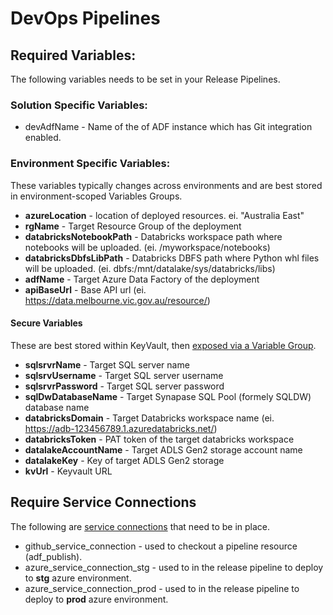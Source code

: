 
# DevOps Pipelines

## Required Variables:
The following variables needs to be set in your Release Pipelines.

### Solution Specific Variables:
- devAdfName - Name of the of ADF instance which has Git integration enabled.

### Environment Specific Variables:
These variables typically changes across environments and are best stored in environment-scoped Variables Groups.
- **azureLocation** - location of deployed resources. ei. "Australia East"
- **rgName** - Target Resource Group of the deployment
- **databricksNotebookPath** - Databricks workspace path where notebooks will be uploaded. (ei. /myworkspace/notebooks)
- **databricksDbfsLibPath** - Databricks DBFS path where Python whl files will be uploaded. (ei. dbfs:/mnt/datalake/sys/databricks/libs)
- **adfName** - Target Azure Data Factory of the deployment
- **apiBaseUrl** - Base API url (ei. https://data.melbourne.vic.gov.au/resource/)

#### Secure Variables
These are best stored within KeyVault, then [exposed via a Variable Group](https://docs.microsoft.com/en-us/azure/devops/pipelines/library/variable-groups?view=azure-devops&tabs=yaml#link-secrets-from-an-azure-key-vault).
- **sqlsrvrName** - Target SQL server name
- **sqlsrvUsername** - Target SQL server username
- **sqlsrvrPassword** - Target SQL server password
- **sqlDwDatabaseName** - Target Synapase SQL Pool (formely SQLDW) database name
- **databricksDomain** - Target Databricks workspace name (ei. https://adb-123456789.1.azuredatabricks.net/)
- **databricksToken** - PAT token of the target databricks workspace
- **datalakeAccountName** - Target ADLS Gen2 storage account name
- **datalakeKey** - Key of target ADLS Gen2 storage
- **kvUrl** - Keyvault URL

## Require Service Connections
The following are [service connections](https://docs.microsoft.com/en-us/azure/devops/pipelines/library/service-endpoints?view=azure-devops&tabs=yaml) that need to be in place.
- github_service_connection - used to checkout a pipeline resource (adf_publish).
- azure_service_connection_stg - used to in the release pipeline to deploy to **stg** azure environment.
- azure_service_connection_prod - used to in the release pipeline to deploy to **prod** azure environment.